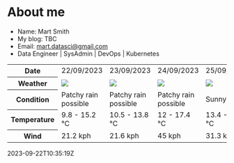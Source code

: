 # About me

- Name: Mart Smith
- My blog: TBC
- Email: [mart.datasci@gmail.com](mailto:mart.datasci6@gmail.com)
- Data Engineer | SysAdmin | DevOps | Kubernetes


<table>
    <tr>
        <th>Date</th>
        <td>22/09/2023</td><td>23/09/2023</td><td>24/09/2023</td><td>25/09/2023</td><td>26/09/2023</td><td>27/09/2023</td><td>28/09/2023</td>
    </tr>
    <tr>
        <th>Weather</th>
        <td><img src="https://cdn.weatherapi.com/weather/64x64/day/176.png"/></td><td><img src="https://cdn.weatherapi.com/weather/64x64/day/176.png"/></td><td><img src="https://cdn.weatherapi.com/weather/64x64/day/176.png"/></td><td><img src="https://cdn.weatherapi.com/weather/64x64/day/113.png"/></td><td><img src="https://cdn.weatherapi.com/weather/64x64/day/176.png"/></td><td><img src="https://cdn.weatherapi.com/weather/64x64/day/113.png"/></td><td><img src="https://cdn.weatherapi.com/weather/64x64/day/116.png"/></td>
    </tr>
    <tr>
        <th>Condition</th>
        <td width="200px">Patchy rain possible</td><td width="200px">Patchy rain possible</td><td width="200px">Patchy rain possible</td><td width="200px">Sunny</td><td width="200px">Patchy rain possible</td><td width="200px">Sunny</td><td width="200px">Partly cloudy</td>
    </tr>
    <tr>
        <th>Temperature</th>
        <td>9.8 -  15.2 °C</td><td>10.5 -  13.8 °C</td><td>12 -  17.4 °C</td><td>13.4 -  18.1 °C</td><td>12.7 -  16.6 °C</td><td>10.8 -  15.8 °C</td><td>10.1 -  16 °C</td>
    </tr>
    <tr>
        <th>Wind</th>
        <td>21.2 kph</td><td>21.6 kph</td><td>45 kph</td><td>31.3 kph</td><td>34.6 kph</td><td>24.5 kph</td><td>25.2 kph</td>
    </tr>
</table>


2023-09-22T10:35:19Z

